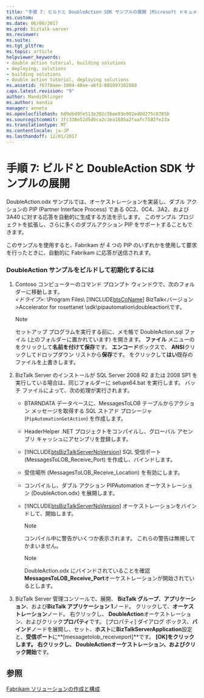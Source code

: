 ```yaml
---
title: "手順 7: ビルドと DoubleAction SDK サンプルの展開 |Microsoft ドキュメント"
ms.custom: 
ms.date: 06/08/2017
ms.prod: biztalk-server
ms.reviewer: 
ms.suite: 
ms.tgt_pltfrm: 
ms.topic: article
helpviewer_keywords:
- double action tutorial, building solutions
- deploying, solutions
- building solutions
- double action tutorial, deploying solutions
ms.assetid: f67f8aee-1004-48ee-a6fd-881097382888
caps.latest.revision: "9"
author: MandiOhlinger
ms.author: mandia
manager: anneta
ms.openlocfilehash: 6d9ebd9fe513e302c5bee83e902ed0d275c8785b
ms.sourcegitcommit: 3fc338e52d5dbca2c3ea1685a2faafc7582fe23a
ms.translationtype: MT
ms.contentlocale: ja-JP
ms.lasthandoff: 12/01/2017
---
```

# <a name="step-7-building-and-deploying-the-doubleaction-sdk-sample"></a>手順 7: ビルドと DoubleAction SDK サンプルの展開
DoubleAction.odx サンプルでは、オーケストレーションを実装し、ダブル アクションの PIP (Partner Interface Process) である 0C2、0C4、3A2、および 3A40 に対する応答を自動的に生成する方法を示します。 このサンプル プロジェクトを拡張し、さらに多くのダブルアクション PIP をサポートすることもできます。  
  
 このサンプルを使用すると、Fabrikam が 4 つの PIP のいずれかを使用して要求を行ったときに、自動的に Fabrikam に応答が送信されます。  
  
### <a name="to-build-and-initialize-the-doubleaction-sample"></a>DoubleAction サンプルをビルドして初期化するには  
  
1.  Contoso コンピューターのコマンド プロンプト ウィンドウで、次のフォルダーに移動します。   
    *\<ドライブ\>*: \Program Files\\ [!INCLUDE[btsCoName](../../includes/btsconame-md.md)] BizTalk\<バージョン\>Accelerator for rosettanet \sdk\pipautomation\doubleaction\\です。  
  
    > [!NOTE]
    >  セットアップ プログラムを実行する前に、メモ帳で DoubleAction.sql ファイル (上のフォルダーに置かれています) を開きます。 **ファイル** メニューのをクリックして**名前を付けて保存**です。 **エンコード**ボックスで、 **ANSI**クリックしてドロップダウン リストから**保存**です。 をクリックして**はい**既存のファイルを上書きします。  
  
2.  BizTalk Server のインストールが SQL Server 2008 R2 または 2008 SP1 を実行している場合は、同じフォルダーに setupx64.bat を実行します。 バッチ ファイルによって、次の処理が実行されます。  
  
    -   BTARNDATA データベースに、MessagesToLOB テーブルからアクション メッセージを取得する SQL ストアド プロシージャ (`PipAutomationGetAction`) を作成します。  
  
    -   HeaderHelper .NET プロジェクトをコンパイルし、グローバル アセンブリ キャッシュにアセンブリを登録します。  
  
    -   [!INCLUDE[btsBizTalkServerNoVersion](../../includes/btsbiztalkservernoversion-md.md)] SQL 受信ポート (MessagesToLOB_Receive_Port) を作成し、バインドします。  
  
    -   受信場所 (MessagesToLOB_Receive_Location) を有効にします。  
  
    -   コンパイルし、ダブル アクション PIPAutomation オーケストレーション (DoubleAction.odx) を展開します。  
  
    -   [!INCLUDE[btsBizTalkServerNoVersion](../../includes/btsbiztalkservernoversion-md.md)] オーケストレーションをバインドして、開始します。  
  
        > [!NOTE]
        >  コンパイル中に警告がいくつか表示されます。 これらの警告は無視してかまいません。  
  
        > [!NOTE]
        >  DoubleAction.odx にバインドされていることを確認**MessagesToLOB_Receive_Port**オーケストレーションが開始されているとします。  
  
3.  BizTalk Server 管理コンソールで、展開、 **BizTalk グループ**、**アプリケーション**、および**BizTalk アプリケーション 1**ノード。 クリックして、**オーケストレーション**ノード。 右クリックし、 **DoubleAction**オーケストレーション、およびクリック**プロパティ**です。 [プロパティ] ダイアログ ボックス、**バインド**ノードを展開し、セット、**ホスト**に**BizTalkServerApplication**設定と、**受信ポート**に**[messagetolob_receiveport]**です。 **[OK]**をクリックします。 右クリックし、 **DoubleAction**オーケストレーション、およびクリック**開始**です。  
  
## <a name="see-also"></a>参照  
 [Fabrikam ソリューションの作成と構成](../../adapters-and-accelerators/accelerator-rosettanet/creating-and-configuring-the-fabrikam-solution.md)